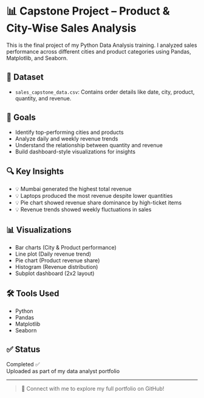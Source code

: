 # 📊 Capstone Project – Product & City-Wise Sales Analysis

This is the final project of my Python Data Analysis training. I analyzed sales performance across different cities and product categories using Pandas, Matplotlib, and Seaborn.

## 📁 Dataset
- `sales_capstone_data.csv`: Contains order details like date, city, product, quantity, and revenue.

## 🎯 Goals
- Identify top-performing cities and products
- Analyze daily and weekly revenue trends
- Understand the relationship between quantity and revenue
- Build dashboard-style visualizations for insights

## 🔍 Key Insights
- 💡 Mumbai generated the highest total revenue
- 💡 Laptops produced the most revenue despite lower quantities
- 💡 Pie chart showed revenue share dominance by high-ticket items
- 💡 Revenue trends showed weekly fluctuations in sales

## 📊 Visualizations
- Bar charts (City & Product performance)
- Line plot (Daily revenue trend)
- Pie chart (Product revenue share)
- Histogram (Revenue distribution)
- Subplot dashboard (2x2 layout)

## 🛠 Tools Used
- Python
- Pandas
- Matplotlib
- Seaborn

## ✅ Status
Completed ✅  
Uploaded as part of my data analyst portfolio

---

> 🌟 Connect with me to explore my full portfolio on GitHub!
